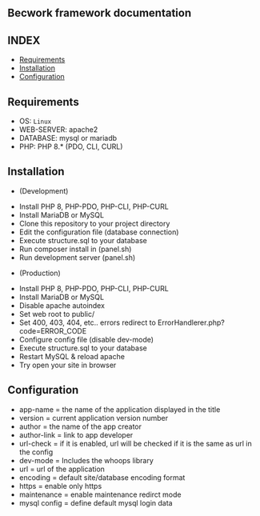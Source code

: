## Becwork framework documentation

## INDEX
- <a href="#requirements">Requirements</a>
- <a href="#installation">Installation</a>
- <a href="#configuration">Configuration</a>

## <h2 id="requirements">Requirements</h2>
- OS: ``Linux``
- WEB-SERVER: apache2
- DATABASE: mysql or mariadb
- PHP: PHP 8.* (PDO, CLI, CURL)

## <h2 id="installation">Installation</h2>
* (Development)
- Install PHP 8, PHP-PDO, PHP-CLI, PHP-CURL
- Install MariaDB or MySQL
- Clone this repository to your project directory
- Edit the configuration file (database connection)
- Execute structure.sql to your database
- Run composer install in (panel.sh)
- Run development server (panel.sh)

* (Production)
- Install PHP 8, PHP-PDO, PHP-CLI, PHP-CURL
- Install MariaDB or MySQL
- Disable apache autoindex
- Set web root to public/
- Set 400, 403, 404, etc.. errors redirect to ErrorHandlerer.php?code=ERROR_CODE
- Configure config file (disable dev-mode)
- Execute structure.sql to your database
- Restart MySQL & reload apache
- Try open your site in browser

## <h2 id="Configuration">Configuration</h2>
- app-name = the name of the application displayed in the title
- version = current application version number
- author = the name of the app creator
- author-link = link to app developer
- url-check = if it is enabled, url will be checked if it is the same as url in the config
- dev-mode = Includes the whoops library
- url = url of the application 
- encoding = default site/database encoding format
- https = enable only https
- maintenance = enable maintenance redirct mode
- mysql config = define default mysql login data